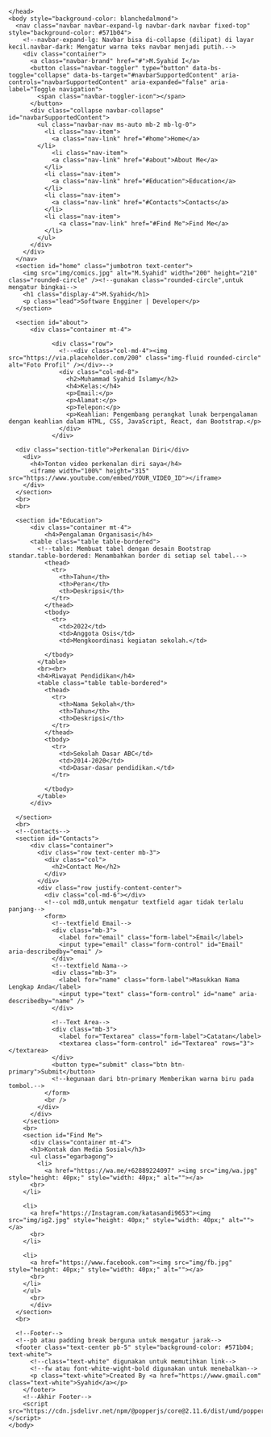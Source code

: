   <!DOCTYPE html>
  <html lang="en">
    <head>
      <style>
        .jumbotron {
          padding-top: 5rem;
          background-color: bisque;
        }
        #projects {
          background-color: #ffeedf;
        }
        section {
          padding-top: 5rem;
        }
        .egarbagong{
          list-style: none ;/*untuk menghilangkan titik*/
          display: flex ;/*agar tampilan sejajar*/
          gap: 1rem;/*jarak*/
        }
      </style>
      <meta charset="UTF-8" />
      <meta name="viewport" content="width=device-width, initial-scale=1.0" />
      <title>Curriculum Vitae</title>
      <link href="https://cdn.jsdelivr.net/npm/bootstrap@5.0.2/dist/css/bootstrap.min.css" rel="stylesheet" integrity="sha384-EVSTQN3/azprG1Anm3QDgpJLIm9Nao0Yz1ztcQTwFspd3yD65VohhpuuCOmLASjC" crossorigin="anonymous" />
      <!--Fungsi bootstrap di atas Mengatur tampilan elemen seperti tabel, tombol, dan form.-->

    </head>
    <body style="background-color: blanchedalmond">
      <nav class="navbar navbar-expand-lg navbar-dark navbar fixed-top" style="background-color: #571b04">
        <!--navbar-expand-lg: Navbar bisa di-collapse (dilipat) di layar kecil.navbar-dark: Mengatur warna teks navbar menjadi putih.-->
        <div class="container">
          <a class="navbar-brand" href="#">M.Syahid I</a>
          <button class="navbar-toggler" type="button" data-bs-toggle="collapse" data-bs-target="#navbarSupportedContent" aria-controls="navbarSupportedContent" aria-expanded="false" aria-label="Toggle navigation">
            <span class="navbar-toggler-icon"></span>
          </button>
          <div class="collapse navbar-collapse" id="navbarSupportedContent">
            <ul class="navbar-nav ms-auto mb-2 mb-lg-0">
              <li class="nav-item">
                <a class="nav-link" href="#home">Home</a>
            </li>
                <li class="nav-item">
                <a class="nav-link" href="#about">About Me</a>
              </li>
              <li class="nav-item">
                <a class="nav-link" href="#Education">Education</a>
              </li>
              <li class="nav-item">
                <a class="nav-link" href="#Contacts">Contacts</a>
              </li>
              <li class="nav-item">
                  <a class="nav-link" href="#Find Me">Find Me</a>
              </li>
            </ul>
          </div>
        </div>
      </nav>
      <section id="home" class="jumbotron text-center">
        <img src="img/comics.jpg" alt="M.Syahid" width="200" height="210" class="rounded-circle" /><!--gunakan class="rounded-circle",untuk mengatur bingkai-->
        <h1 class="display-4">M.Syahid</h1>
        <p class="lead">Software Engginer | Developer</p>
      </section>

      <section id="about">
          <div class="container mt-4">
          
                <div class="row">
                  <!--<div class="col-md-4"><img src="https://via.placeholder.com/200" class="img-fluid rounded-circle" alt="Foto Profil" /></div>-->
                  <div class="col-md-8">
                    <h2>Muhammad Syahid Islamy</h2>
                    <h4>Kelas:</h4>
                    <p>Email:</p>
                    <p>Alamat:</p>
                    <p>Telepon:</p>
                    <p>Keahlian: Pengembang perangkat lunak berpengalaman dengan keahlian dalam HTML, CSS, JavaScript, React, dan Bootstrap.</p>
                  </div>
                </div>

      <div class="section-title">Perkenalan Diri</div>
        <div>
          <h4>Tonton video perkenalan diri saya</h4>
          <iframe width="100%" height="315" src="https://www.youtube.com/embed/YOUR_VIDEO_ID"></iframe>
        </div>
      </section>
      <br>
      <br>

      <section id="Education">
          <div class="container mt-4">
              <h4>Pengalaman Organisasi</h4>
          <table class="table table-bordered">
            <!--table: Membuat tabel dengan desain Bootstrap standar.table-bordered: Menambahkan border di setiap sel tabel.-->
              <thead>
                <tr>
                  <th>Tahun</th>
                  <th>Peran</th>
                  <th>Deskripsi</th>
                </tr>
              </thead>
              <tbody>
                <tr>
                  <td>2022</td>
                  <td>Anggota Osis</td>
                  <td>Mengkoordinasi kegiatan sekolah.</td>
                
              </tbody>
            </table>
            <br><br>      
            <h4>Riwayat Pendidikan</h4>
            <table class="table table-bordered">
              <thead>
                <tr>
                  <th>Nama Sekolah</th>
                  <th>Tahun</th>
                  <th>Deskripsi</th>
                </tr>
              </thead>
              <tbody>
                <tr>
                  <td>Sekolah Dasar ABC</td>
                  <td>2014-2020</td>
                  <td>Dasar-dasar pendidikan.</td>
                </tr>
                
              </tbody>
            </table>
          </div>

      </section>
      <br>
      <!--Contacts-->
      <section id="Contacts">
          <div class="container">
            <div class="row text-center mb-3">
              <div class="col">
                <h2>Contact Me</h2>
              </div>
            </div>
            <div class="row justify-content-center">
              <div class="col-md-6"></div>
              <!--col md8,untuk mengatur textfield agar tidak terlalu panjang-->
              <form>
                <!--textfield Email-->
                <div class="mb-3">
                  <label for="email" class="form-label">Email</label>
                  <input type="email" class="form-control" id="Email" aria-describedby="emai" />
                </div>
                <!--textfield Nama-->
                <div class="mb-3">
                  <label for="name" class="form-label">Masukkan Nama Lengkap Anda</label>
                  <input type="text" class="form-control" id="name" aria-describedby="name" />
                </div>
    
                <!--Text Area-->
                <div class="mb-3">
                  <label for="Textarea" class="form-label">Catatan</label>
                  <textarea class="form-control" id="Textarea" rows="3"></textarea>
                </div>
                <button type="submit" class="btn btn-primary">Submit</button>
                <!--kegunaan dari btn-primary Memberikan warna biru pada tombol.-->
              </form>
              <br />
            </div>
          </div>
        </section>
        <br>
        <section id="Find Me">
          <div class="container mt-4">
          <h3>Kontak dan Media Sosial</h3>
          <ul class="egarbagong">
            <li>       
              <a href="https://wa.me/+62889224097" ><img src="img/wa.jpg" style="height: 40px;" style="width: 40px;" alt=""></a>
          <br>
        </li>

        <li>
          <a href="https://Instagram.com/katasandi9653"><img src="img/ig2.jpg" style="height: 40px;" style="width: 40px;" alt=""></a>
          <br>
        </li>

        <li>
          <a href="https://www.facebook.com"><img src="img/fb.jpg" style="height: 40px;" style="width: 40px;" alt=""></a>
          <br>
        </li> 
        </ul>
          <br>
          </div>
      </section>
      <br>

      <!--Footer-->
      <!--pb atau padding break berguna untuk mengatur jarak-->
      <footer class="text-center pb-5" style="background-color: #571b04; text-white">
          <!--class="text-white" digunakan untuk memutihkan link-->
          <!--fw atau font-white-wight-bold digunakan untuk menebalkan--> 
          <p class="text-white">Created By <a href="https://www.gmail.com" class="text-white">Syahid</a></p>
        </footer>
        <!--Akhir Footer-->
        <script src="https://cdn.jsdelivr.net/npm/@popperjs/core@2.11.6/dist/umd/popper.min.js"></script>
    </body>
  </html>
